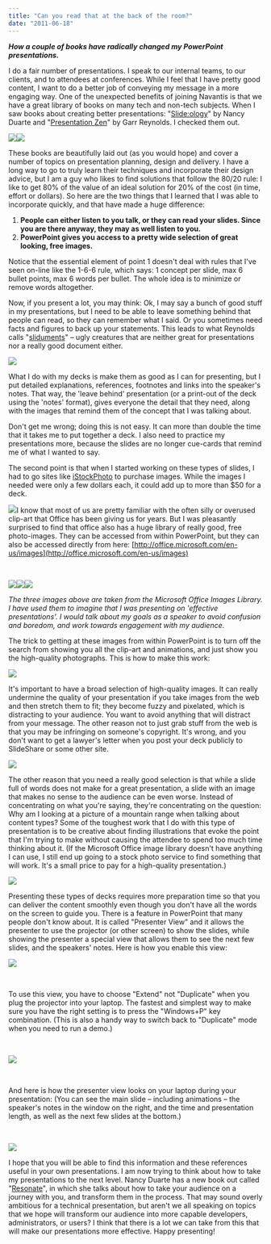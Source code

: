 ```yaml
---
title: "Can you read that at the back of the room?"
date: "2011-06-18"
---
```


**_How a couple of books have radically changed my PowerPoint presentations._**

I do a fair number of presentations. I speak to our internal teams, to our clients, and to attendees at conferences. While I feel that I have pretty good content, I want to do a better job of conveying my message in a more engaging way. One of the unexpected benefits of joining Navantis is that we have a great library of books on many tech and non-tech subjects. When I saw books about creating better presentations: "[Slide:ology](http://www.amazon.com/slide-ology-Science-Creating-Presentations/dp/0596522347)" by Nancy Duarte and "[Presentation Zen](http://www.amazon.com/Presentation-Zen-Simple-Design-Delivery/dp/0321525655)" by Garr Reynolds. I checked them out.

[![](images/061811_2237_Canyoureadt16.png)](http://www.amazon.com/slide-ology-Science-Creating-Presentations/dp/0596522347)[![](images/061811_2237_Canyoureadt25.png)](http://www.amazon.com/Presentation-Zen-Simple-Design-Delivery/dp/0321525655)

These books are beautifully laid out (as you would hope) and cover a number of topics on presentation planning, design and delivery. I have a long way to go to truly learn their techniques and incorporate their design advice, but I am a guy who likes to find solutions that follow the 80/20 rule: I like to get 80% of the value of an ideal solution for 20% of the cost (in time, effort or dollars). So here are the two things that I learned that I was able to incorporate quickly, and that have made a huge difference:

1. **People can either listen to you talk, or they can read your slides. Since you are there anyway, they may as well listen to you.**
2. **PowerPoint gives you access to a pretty wide selection of great looking, free images.**

Notice that the essential element of point 1 doesn't deal with rules that I've seen on-line like the 1-6-6 rule, which says: 1 concept per slide, max 6 bullet points, max 6 words per bullet. The whole idea is to minimize or remove words altogether.

Now, if you present a lot, you may think: Ok, I may say a bunch of good stuff in my presentations, but I need to be able to leave something behind that people can read, so they can remember what I said. Or you sometimes need facts and figures to back up your statements. This leads to what Reynolds calls "[sliduments](http://www.presentationzen.com/presentationzen/2006/04/slideuments_and.html)" – ugly creatures that are neither great for presentations nor a really good document either.

![](images/061811_2237_Canyoureadt35.png)

What I do with my decks is make them as good as I can for presenting, but I put detailed explanations, references, footnotes and links into the speaker's notes. That way, the 'leave behind' presentation (or a print-out of the deck using the 'notes' format), gives everyone the detail that they need, along with the images that remind them of the concept that I was talking about.

Don't get me wrong; doing this is not easy. It can more than double the time that it takes me to put together a deck. I also need to practice my presentations more, because the slides are no longer cue-cards that remind me of what I wanted to say.

The second point is that when I started working on these types of slides, I had to go sites like [iStockPhoto](http://www.istockphoto.com/) to purchase images. While the images I needed were only a few dollars each, it could add up to more than $50 for a deck.

![](images/061811_2237_Canyoureadt45.png)I know that most of us are pretty familiar with the often silly or overused clip-art that Office has been giving us for years. But I was pleasantly surprised to find that office also has a huge library of really good, free photo-images. They can be accessed from within PowerPoint, but they can also be accessed directly from here: [http://office.microsoft.com/en-us/images](http://office.microsoft.com/en-us/images)

 

![](images/061811_2237_Canyoureadt55.png)![](images/061811_2237_Canyoureadt65.png)![](images/061811_2237_Canyoureadt75.png)

_The three images above are taken from the Microsoft Office Images Library. I have used them to imagine that I was presenting on 'effective presentations'. I would talk about my goals as a speaker to avoid confusion and boredom, and work towards engagement with my audience._

The trick to getting at these images from within PowerPoint is to turn off the search from showing you all the clip-art and animations, and just show you the high-quality photographs. This is how to make this work:

![](images/061811_2237_Canyoureadt85.png)

It's important to have a broad selection of high-quality images. It can really undermine the quality of your presentation if you take images from the web and then stretch them to fit; they become fuzzy and pixelated, which is distracting to your audience. You want to avoid anything that will distract from your message. The other reason not to just grab stuff from the web is that you may be infringing on someone's copyright. It's wrong, and you don't want to get a lawyer's letter when you post your deck publicly to SlideShare or some other site.

![](images/061811_2237_Canyoureadt95.png)

The other reason that you need a really good selection is that while a slide full of words does not make for a great presentation, a slide with an image that makes no sense to the audience can be even worse. Instead of concentrating on what you're saying, they're concentrating on the question: Why am I looking at a picture of a mountain range when talking about content types? Some of the toughest work that I do with this type of presentation is to be creative about finding illustrations that evoke the point that I'm trying to make without causing the attendee to spend too much time thinking about it. (If the Microsoft Office image library doesn't have anything I can use, I still end up going to a stock photo service to find something that will work. It's a small price to pay for a high-quality presentation.)

![](images/061811_2237_Canyoureadt105.png)

Presenting these types of decks requires more preparation time so that you can deliver the content smoothly even though you don't have all the words on the screen to guide you. There is a feature in PowerPoint that many people don't know about. It is called "Presenter View" and it allows the presenter to use the projector (or other screen) to show the slides, while showing the presenter a special view that allows them to see the next few slides, and the speakers' notes. Here is how you enable this view:

![](images/061811_2237_Canyoureadt115.png)

 

To use this view, you have to choose "Extend" not "Duplicate" when you plug the projector into your laptop. The fastest and simplest way to make sure you have the right setting is to press the "Windows+P" key combination. (This is also a handy way to switch back to "Duplicate" mode when you need to run a demo.)

 

![](images/061811_2237_Canyoureadt124.png)

 

And here is how the presenter view looks on your laptop during your presentation: (You can see the main slide – including animations – the speaker's notes in the window on the right, and the time and presentation length, as well as the next few slides at the bottom.)

 

![](images/061811_2237_Canyoureadt134.png)

I hope that you will be able to find this information and these references useful in your own presentations. I am now trying to think about how to take my presentations to the next level. Nancy Duarte has a new book out called "[Resonate](http://www.amazon.com/Resonate-Present-Stories-Transform-Audiences/dp/0470632011)", in which she talks about how to take your audience on a journey with you, and transform them in the process. That may sound overly ambitious for a technical presentation, but aren't we all speaking on topics that we hope will transform our audience into more capable developers, administrators, or users? I think that there is a lot we can take from this that will make our presentations more effective. Happy presenting!
